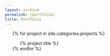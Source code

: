 ```yaml
---
layout: archive
permalink: /portfolio/
title: Portfolio
---
```


<ul>
{% for project in site.categories.projects %}
  <ul> {% project.title %} </ul>
  {% endfor %}
</ul>